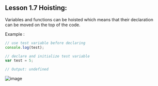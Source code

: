 ## Lesson 1.7 Hoisting:
Variables and functions can be hoisted which means that their declaration can be moved on the top of the code.

Example : 
```javascript
// use test variable before declaring
console.log(test);

// declare and initialize test variable
var test = 5;

// Output: undefined
```
![image](https://github.com/Huzaifag/JavaScript-Notes/assets/92973781/772d7035-85e8-4461-bf6c-a2ed8492c541)

